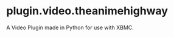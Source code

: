 plugin.video.theanimehighway
============================

A Video Plugin made in Python for use with XBMC.
